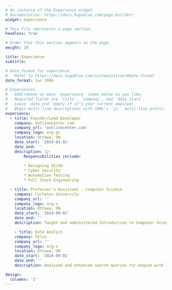 ```yaml
---
# An instance of the Experience widget.
# Documentation: https://docs.hugoblox.com/page-builder/
widget: experience

# This file represents a page section.
headless: true

# Order that this section appears on the page.
weight: 20

title: Experience
subtitle:

# Date format for experience
#   Refer to https://docs.hugoblox.com/customization/#date-format
date_format: Jan 2006

# Experiences.
#   Add/remove as many `experience` items below as you like.
#   Required fields are `title`, `company`, and `date_start`.
#   Leave `date_end` empty if it's your current employer.
#   Begin multi-line descriptions with YAML's `|2-` multi-line prefix.
experience:
  - title: Founder/Lead Developer
    company: OutlineCenter.com
    company_url: 'outlinecenter.com'
    company_logo: org-gc
    location: Ottawa, ON
    date_start: '2024-01-01'
    date_end: ''
    description: |2-
        Responsibilities include:
        
        * Designing UI/UX
        * Cyber Security 
        * Automation Testing
        * Full Stack Engineering

  - title: Professor's Assistant - Computer Science
    company: Carleton University
    company_url: ''
    company_logo: org-x
    location: Ottawa, ON
    date_start: '2024-09-01'
    date_end: ''
    description: Taught and administered Introduction to Computer Science course

    - title: Data Analyst
    company: Telus
    company_url: ''
    company_logo: org-x
    location: Ottawa, ON
    date_start: '2024-09-01'
    date_end: ''
    description: Analysed and enhanced search queries for engine with 100's of millions worldwide

design:
  columns: '1'
---
```

